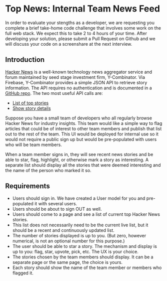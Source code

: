 # Top News: Internal Team News Feed

In order to evaluate your stengths as a developer, we are requesting you complete a brief take-home code challenge that involves some work on the full web stack. We expect this to take 2 to 4 hours of your time. After developing your solution, please submit a Pull Request on Github and we will discuss your code on a screenshare at the next interview.

## Introduction

[Hacker News](https://news.ycombinator.com/) is a well-known technology news aggregator service and forum maintained by seed stage investment firm, Y-Combinator. Via Firebase, Y-Combinator provides a simple JSON API to retrieve story information. The API requires no authentication and is documented in a [GitHub repo](https://github.com/HackerNews/API). The two most useful API calls are:

* [List of top stories](https://hacker-news.firebaseio.com/v0/topstories.json)
* [Show story details](https://hacker-news.firebaseio.com/v0/item/8863.json)

Suppose you have a small team of developers who all regularly browse Hacker News for industry insights. This team would like a simple way to flag articles that could be of interest to other team members and publish that list out to the rest of the team. This UI would be deployed for internal use so it would not require a public sign up but would be pre-populated with users who will be team members.

When a team member signs in, they will see recent news stories and be able to star, flag, highlight, or otherwise mark a story as interesting. A separate list should display all the stories that were deemed interesting and the name of the person who marked it so.

## Requirements

* Users should sign in. We have created a User model for you and pre-populated it with several users.
* Users should be about to sign OUT as well.
* Users should come to a page and see a list of current top Hacker News stories.
* This list does not necessarily need to be the current live list, but it should be a recent and continuously updated list.
* The number of stories displayed is up to you. (But zero, however numerical, is not an optional number for this purpose.)
* The user should be able to star a story. The mechanism and display is up to you: flag, star, upvote, pick, etc. The UX is your choice.
* The stories chosen by the team members should display. It can be a separate page or the same page, the choice is yours.
* Each story should show the name of the team member or members who flagged it.
